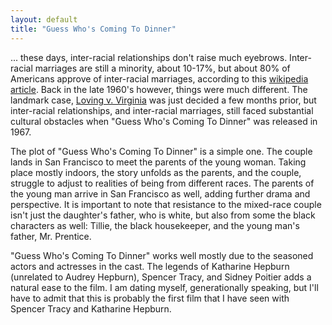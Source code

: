 ```yaml
---
layout: default
title: "Guess Who's Coming To Dinner"
---
```


... these days, inter-racial relationships don't raise much eyebrows. Inter-racial marriages are still a minority, about 10-17%, but about 80% of Americans approve of inter-racial marriages, according to this [wikipedia article](https://en.wikipedia.org/wiki/Interracial_marriage_in_the_United_States). Back in the late 1960's however, things were much different. The landmark case, [Loving v. Virginia](https://en.wikipedia.org/wiki/Loving_v._Virginia) was just decided a few months prior, but inter-racial relationships, and inter-racial marriages, still faced substantial cultural obstacles when "Guess Who's Coming To Dinner" was released in 1967.

The plot of "Guess Who's Coming To Dinner" is a simple one. The couple lands in San Francisco to meet the parents of the young woman. Taking place mostly indoors, the story unfolds as the parents, and the couple, struggle to adjust to realities of being from different races. The parents of the young man arrive in San Francisco as well, adding further drama and perspective. It is important to note that resistance to the mixed-race couple isn't just the daughter's father, who is white, but also from some the black characters as well: Tillie, the black housekeeper, and the young man's father, Mr. Prentice.

"Guess Who's Coming To Dinner" works well mostly due to the seasoned actors and actresses in the cast. The legends of Katharine Hepburn (unrelated to Audrey Hepburn), Spencer Tracy, and Sidney Poitier adds a natural ease to the film. I am dating myself, generationally speaking, but I'll have to admit that this is probably the first film that I have seen with Spencer Tracy and Katharine Hepburn. 



